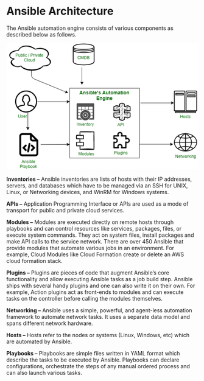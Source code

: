 # Ansible Architecture

The Ansible automation engine consists of various components as described below as follows.

![ansible-arch](./resources/Ansible-arch.png)

**Inventories –**
Ansible inventories are lists of hosts with their IP addresses, servers, and databases which have to be managed via an SSH for UNIX, Linux, or Networking devices, and WinRM for Windows systems.
 
**APIs –** 
Application Programming Interface or APIs are used as a mode of transport for public and private cloud services.
 
**Modules –** 
Modules are executed directly on remote hosts through playbooks and can control resources like services, packages, files, or execute system commands. They act on system files, install packages and make API calls to the service network. There are over 450 Ansible that provide modules that automate various jobs in an environment. For example, Cloud Modules like Cloud Formation create or delete an AWS cloud formation stack.

**Plugins –** 
Plugins are pieces of code that augment Ansible’s core functionality and allow executing Ansible tasks as a job build step. Ansible ships with several handy plugins and one can also write it on their own. For example, Action plugins act as front-ends to modules and can execute tasks on the controller before calling the modules themselves.
 
**Networking –** 
Ansible uses a simple, powerful, and agent-less automation framework to automate network tasks. It uses a separate data model and spans different network hardware.
 
**Hosts –** 
Hosts refer to the nodes or systems (Linux, Windows, etc) which are automated by Ansible.
 
**Playbooks –** 
Playbooks are simple files written in YAML format which describe the tasks to be executed by Ansible. Playbooks can declare configurations, orchestrate the steps of any manual ordered process and can also launch various tasks.
